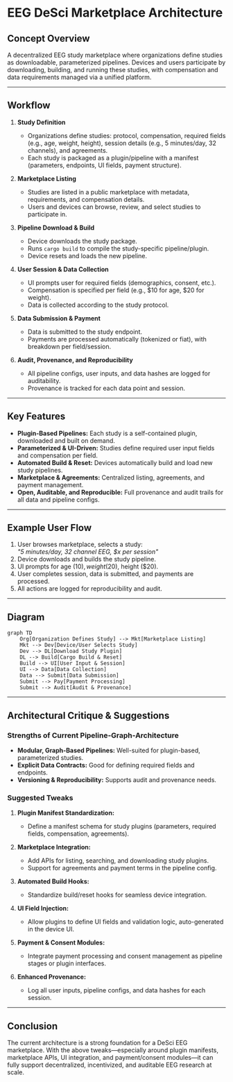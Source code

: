 # EEG DeSci Marketplace Architecture

## Concept Overview

A decentralized EEG study marketplace where organizations define studies as downloadable, parameterized pipelines. Devices and users participate by downloading, building, and running these studies, with compensation and data requirements managed via a unified platform.

---

## Workflow

1. **Study Definition**
   - Organizations define studies: protocol, compensation, required fields (e.g., age, weight, height), session details (e.g., 5 minutes/day, 32 channels), and agreements.
   - Each study is packaged as a plugin/pipeline with a manifest (parameters, endpoints, UI fields, payment structure).

2. **Marketplace Listing**
   - Studies are listed in a public marketplace with metadata, requirements, and compensation details.
   - Users and devices can browse, review, and select studies to participate in.

3. **Pipeline Download & Build**
   - Device downloads the study package.
   - Runs `cargo build` to compile the study-specific pipeline/plugin.
   - Device resets and loads the new pipeline.

4. **User Session & Data Collection**
   - UI prompts user for required fields (demographics, consent, etc.).
   - Compensation is specified per field (e.g., $10 for age, $20 for weight).
   - Data is collected according to the study protocol.

5. **Data Submission & Payment**
   - Data is submitted to the study endpoint.
   - Payments are processed automatically (tokenized or fiat), with breakdown per field/session.

6. **Audit, Provenance, and Reproducibility**
   - All pipeline configs, user inputs, and data hashes are logged for auditability.
   - Provenance is tracked for each data point and session.

---

## Key Features

- **Plugin-Based Pipelines:** Each study is a self-contained plugin, downloaded and built on demand.
- **Parameterized & UI-Driven:** Studies define required user input fields and compensation per field.
- **Automated Build & Reset:** Devices automatically build and load new study pipelines.
- **Marketplace & Agreements:** Centralized listing, agreements, and payment management.
- **Open, Auditable, and Reproducible:** Full provenance and audit trails for all data and pipeline configs.

---

## Example User Flow

1. User browses marketplace, selects a study:  
   _"5 minutes/day, 32 channel EEG, $x per session"_
2. Device downloads and builds the study pipeline.
3. UI prompts for age ($10), weight ($20), height ($20).
4. User completes session, data is submitted, and payments are processed.
5. All actions are logged for reproducibility and audit.

---

## Diagram

```mermaid
graph TD
    Org[Organization Defines Study] --> Mkt[Marketplace Listing]
    Mkt --> Dev[Device/User Selects Study]
    Dev --> DL[Download Study Plugin]
    DL --> Build[Cargo Build & Reset]
    Build --> UI[User Input & Session]
    UI --> Data[Data Collection]
    Data --> Submit[Data Submission]
    Submit --> Pay[Payment Processing]
    Submit --> Audit[Audit & Provenance]
```

---

## Architectural Critique & Suggestions

### Strengths of Current Pipeline-Graph-Architecture

- **Modular, Graph-Based Pipelines:** Well-suited for plugin-based, parameterized studies.
- **Explicit Data Contracts:** Good for defining required fields and endpoints.
- **Versioning & Reproducibility:** Supports audit and provenance needs.

### Suggested Tweaks

1. **Plugin Manifest Standardization:**  
   - Define a manifest schema for study plugins (parameters, required fields, compensation, agreements).

2. **Marketplace Integration:**  
   - Add APIs for listing, searching, and downloading study plugins.
   - Support for agreements and payment terms in the pipeline config.

3. **Automated Build Hooks:**  
   - Standardize build/reset hooks for seamless device integration.

4. **UI Field Injection:**  
   - Allow plugins to define UI fields and validation logic, auto-generated in the device UI.

5. **Payment & Consent Modules:**  
   - Integrate payment processing and consent management as pipeline stages or plugin interfaces.

6. **Enhanced Provenance:**  
   - Log all user inputs, pipeline configs, and data hashes for each session.

---

## Conclusion

The current architecture is a strong foundation for a DeSci EEG marketplace. With the above tweaks—especially around plugin manifests, marketplace APIs, UI integration, and payment/consent modules—it can fully support decentralized, incentivized, and auditable EEG research at scale.
